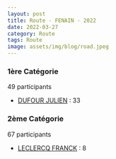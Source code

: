 ```yaml
---
layout: post
title: Route - FENAIN - 2022
date: 2022-03-27
category: Route
tags: Route
image: assets/img/blog/road.jpeg
---
```


### 1ère Catégorie
49 participants
- [DUFOUR JULIEN](https://teamspecializedlille.cc/coureurs/dufourjulien) : 33

### 2ème Catégorie
67 participants
- [LECLERCQ FRANCK](https://teamspecializedlille.cc/coureurs/leclercqfranck) : 8
